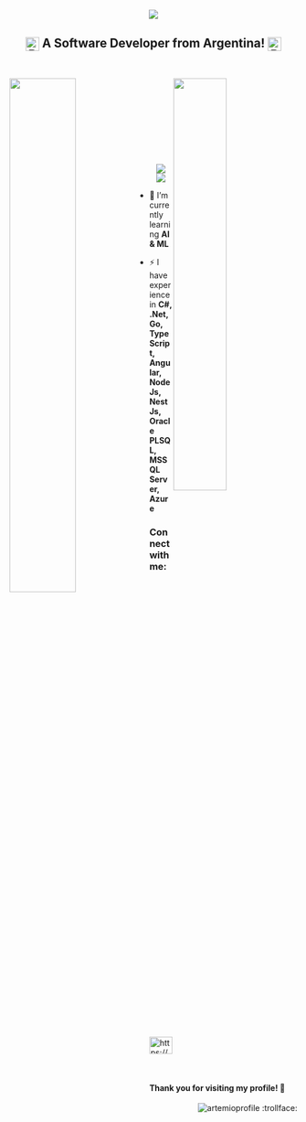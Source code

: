 <h1 align="center">
  <img align="center" src="https://readme-typing-svg.herokuapp.com?color=6533F7&size=28&width=500&duration=3000&height=81&center=true&vCenter=true&lines=Hi+%F0%9F%91%8B%2C+I'm+Artemio+Lucero"/>
</h1>

<h2 align="center">
    <img src="https://upload.wikimedia.org/wikipedia/commons/1/1a/Flag_of_Argentina.svg" alt="Bandera Argentina" style="height: 24px; vertical-align: middle;">
    A Software Developer from Argentina!
    <img src="https://upload.wikimedia.org/wikipedia/commons/1/1a/Flag_of_Argentina.svg" alt="Bandera Argentina" style="height: 24px; vertical-align: middle;">
</h2>

<br/>

<p>
  <img align="left" width="48%" src="https://github-readme-streak-stats.herokuapp.com/?user=ArteMaxL&theme=tokyonight" />
  <img align="right" width="43%" src="https://github-readme-stats.vercel.app/api?username=ArteMaxL&show_icons=true&card_width=400&height=600&theme=tokyonight" />
</p>

<br/><br/><br/><br/><br/><br/><br/><br/>

<!--## Languages, Frameworks and Tools:-->

<p align="center" style="margin:0; line-height:1;">
  <a href="https://skillicons.dev" style="text-decoration: none;">
    <img src="https://skillicons.dev/icons?i=dotnet,cs,azure,github,rust,&perline=5" />
  </a>
</p>

<p align="center" style="margin:0; line-height:1;">
  <a href="https://skillicons.dev" style="text-decoration: none;">
    <img src="https://skillicons.dev/icons?i=ts,angular,go,nestjs,html,css,django,python,docker,git,&perline=10" />
  </a>
</p>

- 🌱 I’m currently learning **AI & ML**

- ⚡ I have experience in **C#, .Net, Go, TypeScript, Angular, NodeJs, NestJs, Oracle PLSQL, MSSQL Server, Azure**

<h3 align="left">Connect with me:</h3>
<p align="left">
<a href="https://www.linkedin.com/in/artemio-lucero/" target="blank"><img align="center" src="https://raw.githubusercontent.com/rahuldkjain/github-profile-readme-generator/master/src/images/icons/Social/linked-in-alt.svg" alt="https://www.linkedin.com/in/artemio-lucero/" height="30" width="40" /></a>
</p>

<br/>
<h4>Thank you for visiting my profile! 👋</h4> 

<p align="right"> <img src="https://komarev.com/ghpvc/?username=ArteMaxL&label=Profile%20views&color=D61C4E&style=flat" alt="artemioprofile" /> :trollface: </p>

<!--
**ArteMaxL/ArteMaxL** is a ✨ _special_ ✨ repository because its `README.md` (this file) appears on your GitHub profile.

Here are some ideas to get you started:

- 🔭 I’m currently working on ...
- 🌱 I’m currently learning ...
- 👯 I’m looking to collaborate on ...
- 🤔 I’m looking for help with ...
- 💬 Ask me about ...
- 📫 How to reach me: ...
- 😄 Pronouns: ...
- ⚡ Fun fact: ...
-->
